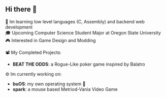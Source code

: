 ## Hi there 👋
📖 Im learning low level languages (C, Assembly) and backend web development<br>🎓 Upcoming Computer Science Student Major at Oregon State University<br>🎮 Interested in Game Design and Modding<br>

📽️ My Completed Projects:
- **BEAT THE ODDS**: a Rogue-Like poker game inspired by Balatro

⚙️ Im currently working on: 
- **buOS**: my own operating system 👀
- **spark**: a mouse based Metriod-Vania Video Game

